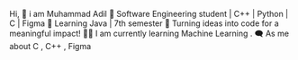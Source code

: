 Hi, 👏 i am Muhammad Adil
👋 Software Engineering student | C++ | Python | C | Figma 🚀 Learning Java | 7th semester 🌟 Turning ideas into code for a meaningful impact!
👨‍💻 I am currently learning Machine Learning .
🗨️ As me about C , C++ ,  Figma 




